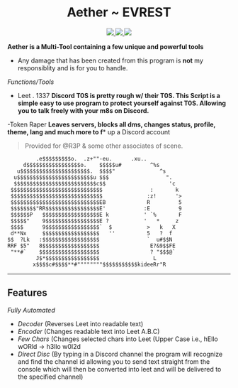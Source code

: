 <h1 align="center">
  Aether ~ EVREST
  <br>
</h1>
<p align="center">
  <a href="https://github.com/Everest187/Leet/blob/edit/main/LICENSE">
    <img src="https://img.shields.io/badge/license-Apache 2.0-black">
  </a>
  <a>
  <a href="https://github.com/Everest187/Leet/blob/main/main.py">
      <img src="https://img.shields.io/badge/status-works-brightgreen">
  </a>
  <a href="https://opensource.org/">
      <img src="https://img.shields.io/badge/Open%20Source-true-blue">
  </a>
</p>
  
**Aether is a Multi-Tool containing a few unique and powerful tools**
  
- Any damage that has been created from this program is **not** my responsiblity and is for you to handle.
  
*Functions/Tools*
  - Leet . 1337 
  **Discord T0S is pretty rough w/ their T0S. 
  This Script is a simple easy to use program to protect yourself against T0S. Allowing you to talk freely with your m8s on Discord.**
  
  -Token Raper
**Leaves servers, blocks all dms, changes status, profile, theme, lang and much more to f*** up a Discord account
  
  > Provided for @R3P & some other associates of scene.
  ```  
           .e$$$$$$$$$o.  .z+""-eu.      .xu..
       d$$$$$$$$$$$$$$$$$o.    $$$$$u#         ^%s
     u$$$$$$$$$$$$$$$$$$$$$$.  $$$$"              ^s
    u$$$$$$$$$$$$$$$$$$$$$$$$u $$$                  ".
    $$$$$$$$$$$$$$$$$$$$$$$$$$c$$                    'c
   $$$$$$$$$$$$$$$$$$$$$$$$$$$$$               :       k
   $$$$$$$$$$$$$$$$$$$$$$$$$$$$$              :z!      '>
   $$$$$$$$$$$$$$$$$$$$$$$$$$$$EB             R         5
   $$$$$$$$"RR$$$$$$$$$$$$$$$$$E'            :E         9
   $$$$$$P   $$$$$$$$$$$$$$$$$$E k           ' `%       F
   $$$$$"    9$$$$$$$$$$$$$$$$$E ?           '   *     z
   $$$$      9$$$$$$$$$$$$$$$$$`  $           >   k   X
   d**Nx     $$$$$$$$$$$$$$$$$$   ''          5   ?  f
  $$  ?Lk   :$$$$$$$$$$$$$$$$$$               `  u#$$N
  RRF $5"   8$$$$$$$$$$$$$$$$$$                E?&9$$FE
   "**#`    $$$$$$$$$$$$$$$$$$$                ? "$$$@`
           J$*$$$$$$$$$$$$$$$$$                 L
          x$$$$c#$$$$**#""""""""$$$$$$$$$$$kideeRr"R
  ```
  -----

  ## **Features**
  *Fully Automated*
  - *Decoder* (Reverses Leet into readable text)
  - *Encoder* (Changes readable text into Leet A.B.C)
  - *Few Chars* (Changes selected chars into Leet (Upper Case i.e., hEllo wORld -> h3llo w0I2d
  - *Direct Disc* (By typing in a Discord channel the program will recognize and find the channel id allowing you to send text straight from the console which
  will then be converted into leet and will be delivered to the specified channel)
